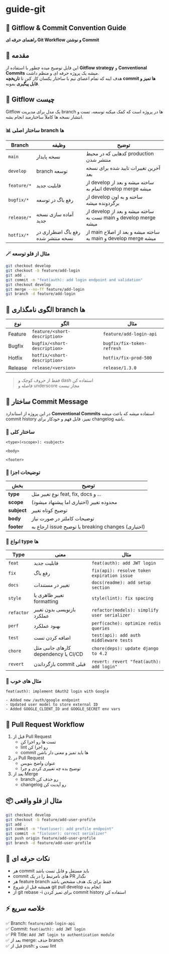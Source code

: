 # guide-git

## 🚀 Gitflow & Commit Convention Guide  
**راهنمای حرفه ای Git Workflow و نوشتن Commit**

## 🧭 مقدمه

این فایل توضیح میده چطور با استفاده از **Gitflow strategy** و **Conventional Commits** میشه یک پروژه حرفه ای و منظم داشت.  
هدف اینه که تمام اعضای تیم با ساختار یکسان کار کنن تا **تاریخچه commit ها تمیز و قابل پیگیری** بمونه.

## 🌿 Gitflow چیست

Gitflow یک مدل برای مدیریت branch ها در پروژه است که کمک میکنه توسعه، تست و انتشار نسخه ها کاملاً ساختارمند انجام بشه.

### 📊 ساختار اصلی branch ها

| Branch | وظیفه | توضیح |
|--------|--------|--------|
| `main` | نسخه پایدار | کدهایی که در محیط production منتشر شدن |
| `develop` | branch توسعه | آخرین تغییرات تایید شده برای نسخه بعد |
| `feature/*` | قابلیت جدید | از develop ساخته میشه و بعد از اتمام به develop merge میشه |
| `bugfix/*` | رفع باگ در توسعه | از develop ساخته و به اون برگردونده میشه |
| `release/*` | آماده سازی نسخه جدید | از develop ساخته میشه و بعد از تست به main و develop merge میشه |
| `hotfix/*` | رفع باگ اضطراری در نسخه منتشر شده | از main ساخته میشه و بعد از اصلاح به main و develop merge میشه |

### 🪄 مثال از فلو توسعه

```bash
git checkout develop
git checkout -b feature/add-login
git add .
git commit -m "feat(auth): add login endpoint and validation"
git checkout develop
git merge --no-ff feature/add-login
git branch -d feature/add-login
```

## 🧩 الگوی نامگذاری branch ها

| نوع | الگو | مثال |
|------|------|------|
| Feature | `feature/<short-description>` | `feature/add-login-api` |
| Bugfix | `bugfix/<short-description>` | `bugfix/fix-token-refresh` |
| Hotfix | `hotfix/<short-description>` | `hotfix/fix-prod-500` |
| Release | `release/<version>` | `release/1.3.0` |

> فقط از حروف کوچک و dash استفاده کن  
> فاصله و underscore مجاز نیست

## 💬 ساختار Commit Message

در این پروژه از استاندارد **Conventional Commits** استفاده میشه که باعث میشه commit history تمیز، قابل فهم و خودکار برای changelog باشه.

### 📘 ساختار کلی

```
<type>(<scope>): <subject>

<body>

<footer>
```

### 🧩 توضیحات اجزا

| بخش | توضیح |
|------|------|
| **type** | نوع تغییر مثل feat, fix, docs و ... |
| **scope** | محدوده تغییر (اختیاری اما پیشنهاد میشود) |
| **subject** | توضیح کوتاه تغییر |
| **body** | توضیحات کاملتر در صورت نیاز |
| **footer** | ارجاع به issue یا توضیح breaking changes (اختیاری) |

### 🔖 انواع type ها

| Type | معنی | مثال |
|------|------|------|
| `feat` | قابلیت جدید | `feat(auth): add JWT login` |
| `fix` | رفع باگ | `fix(api): resolve token expiration issue` |
| `docs` | تغییر در مستندات | `docs(readme): add setup section` |
| `style` | تغییر ظاهری یا formatting | `style(lint): fix spacing` |
| `refactor` | بازنویسی بدون تغییر عملکرد | `refactor(models): simplify user serializer` |
| `perf` | بهبود عملکرد | `perf(cache): optimize redis queries` |
| `test` | اضافه کردن تست | `test(api): add auth middleware tests` |
| `chore` | کارهای جانبی مثل dependency یا CI/CD | `chore(deps): update django to 4.2` |
| `revert` | بازگرداندن commit قبلی | `revert: revert "feat(auth): add login"` |

### 📗 مثال های خوب

```
feat(auth): implement OAuth2 login with Google

- Added new /auth/google endpoint
- Updated user model to store external ID
- Added GOOGLE_CLIENT_ID and GOOGLE_SECRET env vars
```

## 🔄 Pull Request Workflow

1. قبل از Pull Request
   - تست ها رو اجرا کن
   - lint رو اجرا کن
   - commit ها باید تمیز و معنی دار باشن
2. در Pull Request
   - عنوان واضح بنویس
   - توضیح بده چه تغییری کردی و چرا
3. بعد از Merge
   - branch رو حذف کن
   - changelog رو آپدیت کن

## 📦 مثال از فلو واقعی

```bash
git checkout develop
git checkout -b feature/add-user-profile
git add .
git commit -m "feat(user): add profile endpoint"
git commit -m "fix(user): correct serializer"
git push origin feature/add-user-profile
git branch -d feature/add-user-profile
```

## 🧠 نکات حرفه ای

- هر commit باید مستقل و قابل تست باشد  
- commit های نامرتبط را در یک PR نگذار  
- هر feature branch فقط برای یک هدف مشخص باشد  
- همیشه قبل از شروع git pull develop انجام بده  
- از git rebase -i برای تمیز کردن commit history استفاده کن  

## ⚡ خلاصه سریع

✅ Branch: `feature/add-login-api`  
✅ Commit: `feat(auth): add JWT login`  
✅ PR Title: `Add JWT login to authentication module`  
✅ بعد از merge: حذف branch  
✅ قبل از push: تست و lint  
